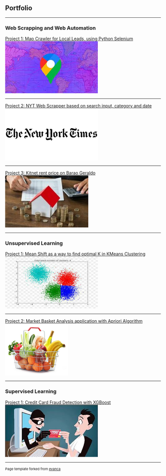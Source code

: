 ## Portfolio

---

### Web Scrapping and Web Automation

[Project 1: Map Crawler for Local Leads, using Python Selenium](pdf/mapcrawler.pdf)
<img src="images/map.jpeg?raw=true"/>

---

[Project 2: NYT Web Scrapper based on search input, category and date](pdf/nyt_scrape.pdf)
<img src="images/nyt.png?raw=true"/>

---

[Project 3: Kitnet rent price on Barao Geraldo](https://www.kaggle.com/carfonrod/barao-geraldo-rent)
<img src="images/aluguel.jpg?raw=true"/>

---

### Unsupervised Learning

[Project 1: Mean Shift as a way to find optimal K in KMeans Clustering](https://www.kaggle.com/carfonrod/mean-shift)
<img src="images/mean_shift.jpeg?raw=true"/>

---

[Project 2: Market Basket Analysis application with Apriori Algorithm](https://www.kaggle.com/carfonrod/mba-on-grocery-dataset)
<img src="images/mba.png?raw=true"/>

---

### Supervised Learning

[Project 1: Credit Card Fraud Detection with XGBoost](https://www.kaggle.com/carfonrod/credfraud)
<img src="images/creditfraud.jpeg?raw=true"/>

---

<link href="https://cdn.jsdelivr.net/npm/@n8n/chat/dist/style.css" rel="stylesheet" />
<script type="module">
        import { createChat } from 'https://cdn.jsdelivr.net/npm/@n8n/chat/dist/chat.bundle.es.js';

        createChat({
                webhookUrl: 'https://12fc-2804-1b3-a800-126f-212d-33d0-b2a9-a853.ngrok-free.app/webhook/6229c19c-461c-47c4-8064-1542856b35b9/chat',
                initialMessages: [
                'Seja bem vindo ao meu portfolio!'
                ],
        });
</script>



<p style="font-size:11px">Page template forked from <a href="https://github.com/evanca/quick-portfolio">evanca</a></p>
